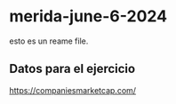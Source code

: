 # merida-june-6-2024

esto es un reame file.

## Datos para el ejercicio
https://companiesmarketcap.com/
